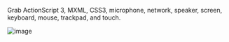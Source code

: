 Grab ActionScript 3, MXML, CSS3, microphone, network, speaker, screen, keyboard, mouse, trackpad, and touch.

![image](https://github.com/user-attachments/assets/85965920-e871-4aec-9778-16cd55a50ed5)
